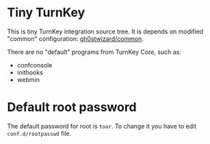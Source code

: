 # Tiny TurnKey

This is tiny TurnKey integration source tree. It is depends on modified
"common" configuration: [gh0stwizard/common](https://github.com/gh0stwizard/common).

There are no "default" programs from TurnKey Core, such as:

* confconsole
* inithooks
* webmin

# Default root password

The default password for root is <code>toor</code>. To change it you have to edit 
<code>conf.d/rootpasswd</code> file.

